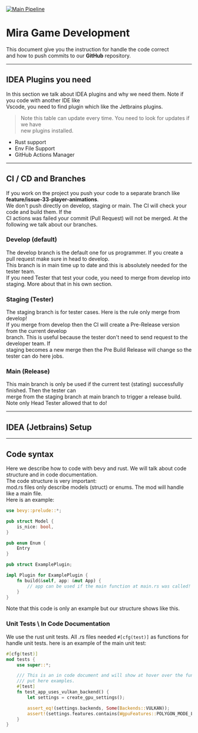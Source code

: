 [![Main Pipeline](https://github.com/mira-organization/mira-game/actions/workflows/cargo.yml/badge.svg?branch=develop)](https://github.com/mira-organization/mira-game/actions/workflows/cargo.yml)

# Mira Game Development

This document give you the instruction for handle the code correct<br>
and how to push commits to our **GitHub** repository.

---

## IDEA Plugins you need
In this section we talk about IDEA plugins and why we need them. Note if you code with another IDE like<br>
Vscode, you need to find plugin which like the Jetbrains plugins.

> Note this table can update every time. You need to look for updates if we have<br>
> new plugins installed.

- Rust support
- Env File Support
- GitHub Actions Manager

---

## CI / CD and Branches

If you work on the project you push your code to a separate branch like **feature/issue-33-player-animations**. <br>
We don't push directly on develop, staging or main. The CI will check your code and build them. If the <br>
CI actions was failed your commit (Pull Request) will not be merged. At the following we talk about our branches.

### Develop (default)

The develop branch is the default one for us programmer. If you create a pull request make sure in head to develop. <br>
This branch is in main time up to date and this is absolutely needed for the tester team. <br>
If you need Tester that test your code, you need to merge from develop into staging. More about that in his own section.

### Staging (Tester)
The staging branch is for tester cases. Here is the rule only merge from develop! <br>
If you merge from develop then the CI will create a Pre-Release version from the current develop <br>
branch. This is useful because the tester don't need to send request to the developer team. If <br>
staging becomes a new merge then the Pre Build Release will change so the tester can do here jobs.

### Main (Release)
This main branch is only be used if the current test (stating) successfully finished. Then the tester can <br>
merge from the staging branch at main branch to trigger a release build. Note only Head Tester allowed that to do!

---

## IDEA (Jetbrains) Setup

---

## Code syntax

Here we describe how to code with bevy and rust. We will talk about code structure and in code documentation. <br>
The code structure is very important: <br>
mod.rs files only describe models (struct) or enums. The mod will handle like a main file. <br>
Here is an example:
````rust
use bevy::prelude::*;

pub struct Model {
    is_nice: bool,
}

pub enum Enum {
    Entry
}

pub struct ExamplePlugin;

impl Plugin for ExamplePlugin {
    fn build(&self, app: &mut App) {
        // app can be used if the main function at main.rs was called!
    }
}
````

Note that this code is only an example but our structure shows like this.

### Unit Tests \ In Code Documentation

We use the rust unit tests. All .rs files needed ``#[cfg(test)]`` as functions for handle unit tests.
here is an example of the main unit test:

````rust
#[cfg(test)]
mod tests {
    use super::*;

    /// This is an in code document and will show at hover over the function
    /// put here examples.
    #[test]
    fn test_app_uses_vulkan_backend() {
        let settings = create_gpu_settings();

        assert_eq!(settings.backends, Some(Backends::VULKAN));
        assert!(settings.features.contains(WgpuFeatures::POLYGON_MODE_LINE));
    }
}
````

